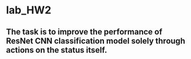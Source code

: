 # lab_HW2

## The task is to improve the performance of ResNet CNN classification model solely through actions on the status itself.

